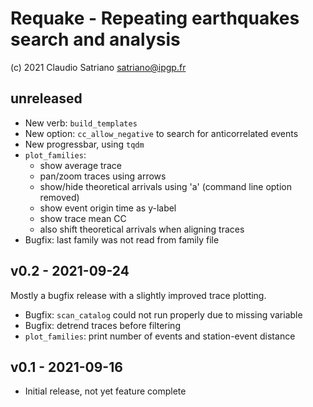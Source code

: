 # Requake - Repeating earthquakes search and analysis
(c) 2021 Claudio Satriano <satriano@ipgp.fr>

## unreleased
  - New verb: `build_templates`
  - New option: `cc_allow_negative` to search for anticorrelated events
  - New progressbar, using `tqdm`
  - `plot_families`:
    - show average trace
    - pan/zoom traces using arrows
    - show/hide theoretical arrivals using 'a' (command line option removed)
    - show event origin time as y-label
    - show trace mean CC
    - also shift theoretical arrivals when aligning traces
  - Bugfix: last family was not read from family file

## v0.2 - 2021-09-24
Mostly a bugfix release with a slightly improved trace plotting.

  - Bugfix: `scan_catalog` could not run properly due to missing variable
  - Bugfix: detrend traces before filtering
  - `plot_families`: print number of events and station-event distance

## v0.1 - 2021-09-16
  - Initial release, not yet feature complete
